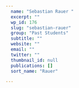 ```yaml
---
  name: "Sebastian Rauer "
  excerpt: ""
  wp_id: 176
  slug: "sebastian-rauer"
  group: "Past Students"
  subtitle: ""
  website: ""
  email: ""
  twitter: ""
  thumbnail_id: null
  publications: []
  sort_name: "Rauer"

---
```

